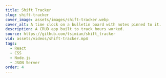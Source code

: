 ```yaml
---
title: Shift Tracker
slug: shift-tracker
cover_image: assets/images/shift-tracker.webp
cover_alt: A time clock on a bulletin board with notes pinned to it.
description: A CRUD app built to track hours worked.
source: https://github.com/tsimian/shift_tracker
vid: assets/videos/shift-tracker.mp4
tags:
  - React
  - CSS
  - Node.js
  - JSON Server
order: 4
---
```

